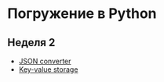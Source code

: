 # Погружение в Python
## Неделя 2
* [JSON converter](https://github.com/vireal01/Coursera_diving_in_python/blob/master/Week_2/to_json.py)
* [Key-value storage](https://github.com/vireal01/Coursera_diving_in_python/blob/master/Week_2/storage.py)
